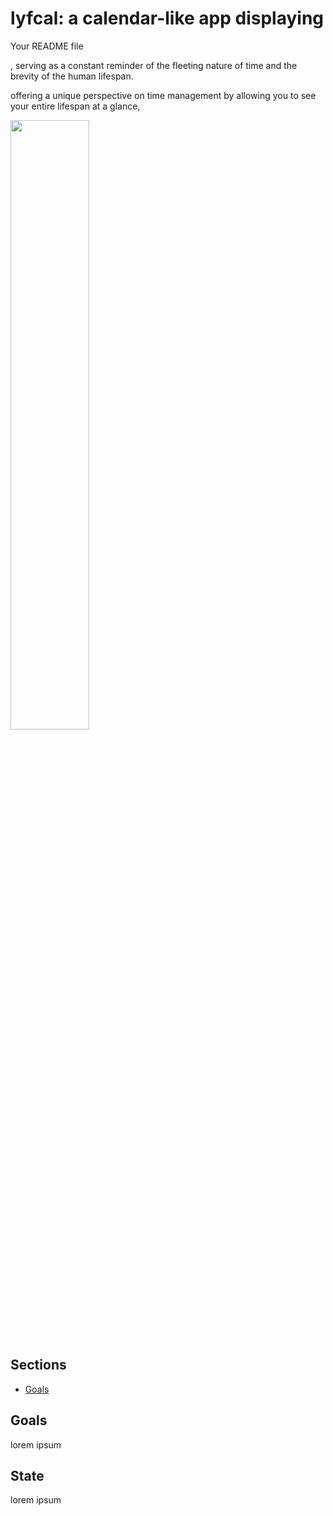 # lyfcal: a calendar-like app displaying 

Your README file 

, serving as a constant reminder of the fleeting nature of time and the brevity of the human lifespan.

offering a unique perspective on time management by allowing you to see your entire lifespan at a glance,

<img src="msrc/asset/screenshot.png" width="50%">

## Sections

- [Goals](#Goals)

## Goals

lorem ipsum

## State

lorem ipsum
